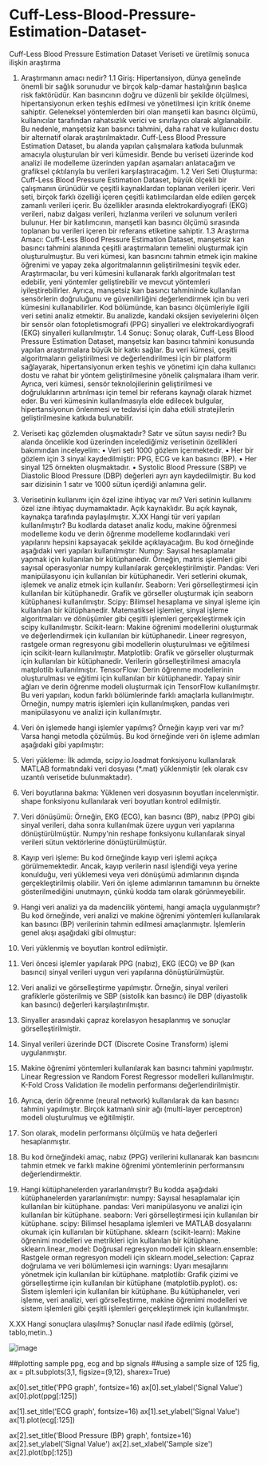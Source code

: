 # Cuff-Less-Blood-Pressure-Estimation-Dataset-
Cuff-Less Blood Pressure Estimation Dataset 
Veriseti ve üretilmiş sonuca ilişkin araştırma
1. Araştırmanın amacı nedir?
1.1 Giriş:
Hipertansiyon, dünya genelinde önemli bir sağlık sorunudur ve birçok kalp-damar hastalığının başlıca risk faktörüdür. Kan basıncının doğru ve düzenli bir şekilde ölçülmesi, hipertansiyonun erken teşhis edilmesi ve yönetilmesi için kritik öneme sahiptir. Geleneksel yöntemlerden biri olan manşetli kan basıncı ölçümü, kullanıcılar tarafından rahatsızlık verici ve sınırlayıcı olarak algılanabilir. Bu nedenle, manşetsiz kan basıncı tahmini, daha rahat ve kullanıcı dostu bir alternatif olarak araştırılmaktadır. Cuff-Less Blood Pressure Estimation Dataset, bu alanda yapılan çalışmalara katkıda bulunmak amacıyla oluşturulan bir veri kümesidir. Bende bu veriseti üzerinde kod analizi ile modelleme üzerinden yapılan aşamaları anlatacağım ve grafiksel çıktılarıyla bu verileri karşılaştıracağım.
1.2 Veri Seti Oluşturma:
Cuff-Less Blood Pressure Estimation Dataset, büyük ölçekli bir çalışmanın ürünüdür ve çeşitli kaynaklardan toplanan verileri içerir. Veri seti, birçok farklı özelliği içeren çeşitli katılımcılardan elde edilen gerçek zamanlı verileri içerir. Bu özellikler arasında elektrokardiyografi (EKG) verileri, nabız dalgası verileri, hızlanma verileri ve solunum verileri bulunur. Her bir katılımcının, manşetli kan basıncı ölçümü sırasında toplanan bu verileri içeren bir referans etiketine sahiptir.
1.3 Araştırma Amacı:
Cuff-Less Blood Pressure Estimation Dataset, manşetsiz kan basıncı tahmini alanında çeşitli araştırmaların temelini oluşturmak için oluşturulmuştur. Bu veri kümesi, kan basıncını tahmin etmek için makine öğrenimi ve yapay zeka algoritmalarının geliştirilmesini teşvik eder. Araştırmacılar, bu veri kümesini kullanarak farklı algoritmaları test edebilir, yeni yöntemler geliştirebilir ve mevcut yöntemleri iyileştirebilirler. Ayrıca, manşetsiz kan basıncı tahmininde kullanılan sensörlerin doğruluğunu ve güvenilirliğini değerlendirmek için bu veri kümesini kullanabilirler.
Kod bölümünde, kan basıncı ölçümleriyle ilgili veri setini analiz etmektir. Bu analizde, kandaki oksijen seviyelerini ölçen bir sensör olan fotopletismografi (PPG) sinyalleri ve elektrokardiyografi (EKG) sinyalleri kullanılmıştır.
1.4 Sonuç:
Sonuç olarak, Cuff-Less Blood Pressure Estimation Dataset, manşetsiz kan basıncı tahmini konusunda yapılan araştırmalara büyük bir katkı sağlar. Bu veri kümesi, çeşitli algoritmaların geliştirilmesi ve değerlendirilmesi için bir platform sağlayarak, hipertansiyonun erken teşhis ve yönetimi için daha kullanıcı dostu ve rahat bir yöntem geliştirilmesine yönelik çalışmalara ilham verir. Ayrıca, veri kümesi, sensör teknolojilerinin geliştirilmesi ve doğruluklarının artırılması için temel bir referans kaynağı olarak hizmet eder. Bu veri kümesinin kullanılmasıyla elde edilecek bulgular, hipertansiyonun önlenmesi ve tedavisi için daha etkili stratejilerin geliştirilmesine katkıda bulunabilir.
2. Veriseti kaç gözlemden oluşmaktadır? Satır ve sütun sayısı nedir?
Bu alanda öncelikle kod üzerinden incelediğimiz verisetinin özellikleri bakımından inceleyelim:
•	Veri seti 1000 gözlem içermektedir. 
•	Her bir gözlem için 3 sinyal kaydedilmiştir: PPG, ECG ve kan basıncı (BP). 
•	Her sinyal 125 örnekten oluşmaktadır. 
•	Systolic Blood Pressure (SBP) ve Diastolic Blood Pressure (DBP) değerleri ayrı ayrı kaydedilmiştir.
Bu kod saır dizisinin 1 satır ve 1000 sütun içerdiği anlamına gelir.
3. Verisetinin kullanımı için özel izine ihtiyaç var mı?
Veri setinin kullanımı özel izne ihtiyaç duymamaktadır. Açık kaynaklıdır. Bu açık kaynak, kaynakça tarafında paylaşılmıştır.
X.XX Hangi tür veri yapıları kullanılmıştır?
Bu kodlarda dataset analiz kodu, makine öğrenmesi modelleme kodu ve derin öğrenme modelleme kodlarındaki veri yapılarını hepsini kapsayacak şekilde açıklayacağım.
Bu kod örneğinde aşağıdaki veri yapıları kullanılmıştır:
Numpy: Sayısal hesaplamalar yapmak için kullanılan bir kütüphanedir. Örneğin, matris işlemleri gibi sayısal operasyonlar numpy kullanılarak gerçekleştirilmiştir.
Pandas: Veri manipülasyonu için kullanılan bir kütüphanedir. Veri setlerini okumak, işlemek ve analiz etmek için kullanılır.
Seaborn: Veri görselleştirmesi için kullanılan bir kütüphanedir. Grafik ve görseller oluşturmak için seaborn kütüphanesi kullanılmıştır.
Scipy: Bilimsel hesaplama ve sinyal işleme için kullanılan bir kütüphanedir. Matematiksel işlemler, sinyal işleme algoritmaları ve dönüşümler gibi çeşitli işlemleri gerçekleştirmek için scipy kullanılmıştır.
Scikit-learn: Makine öğrenimi modellerini oluşturmak ve değerlendirmek için kullanılan bir kütüphanedir. Lineer regresyon, rastgele orman regresyonu gibi modellerin oluşturulması ve eğitilmesi için scikit-learn kullanılmıştır.
Matplotlib: Grafik ve görseller oluşturmak için kullanılan bir kütüphanedir. Verilerin görselleştirilmesi amacıyla matplotlib kullanılmıştır.
TensorFlow: Derin öğrenme modellerinin oluşturulması ve eğitimi için kullanılan bir kütüphanedir. Yapay sinir ağları ve derin öğrenme modeli oluşturmak için TensorFlow kullanılmıştır.
Bu veri yapıları, kodun farklı bölümlerinde farklı amaçlarla kullanılmıştır. Örneğin, numpy matris işlemleri için kullanılmışken, pandas veri manipülasyonu ve analizi için kullanılmıştır.

4. Veri ön işlemede hangi işlemler yapılmış?
Örneğin kayıp veri var mı? Varsa hangi metodla çözülmüş.
Bu kod örneğinde veri ön işleme adımları aşağıdaki gibi yapılmıştır:
1.	Veri yükleme: İlk adımda, scipy.io.loadmat fonksiyonu kullanılarak MATLAB formatındaki veri dosyası (*.mat) yüklenmiştir (ek olarak csv uzantılı verisetide bulunmaktadır).
2.	Veri boyutlarına bakma: Yüklenen veri dosyasının boyutları incelenmiştir. shape fonksiyonu kullanılarak veri boyutları kontrol edilmiştir.
3.	Veri dönüşümü: Örneğin, EKG (ECG), kan basıncı (BP), nabız (PPG) gibi sinyal verileri, daha sonra kullanılmak üzere uygun veri yapılarına dönüştürülmüştür. Numpy'nin reshape fonksiyonu kullanılarak sinyal verileri sütun vektörlerine dönüştürülmüştür.
4.	Kayıp veri işleme: Bu kod örneğinde kayıp veri işlemi açıkça görülmemektedir. Ancak, kayıp verilerin nasıl işlendiği veya yerine konulduğu, veri yüklemesi veya veri dönüşümü adımlarının dışında gerçekleştirilmiş olabilir. Veri ön işleme adımlarının tamamının bu örnekte gösterilmediğini unutmayın, çünkü kodda tam olarak görünmeyebilir.
5. Hangi veri analizi ya da madencilik yöntemi, hangi amaçla uygulanmıştır?
Bu kod örneğinde, veri analizi ve makine öğrenimi yöntemleri kullanılarak kan basıncı (BP) verilerinin tahmin edilmesi amaçlanmıştır. İşlemlerin genel akışı aşağıdaki gibi olmuştur:
1.	Veri yüklenmiş ve boyutları kontrol edilmiştir.
2.	Veri öncesi işlemler yapılarak PPG (nabız), EKG (ECG) ve BP (kan basıncı) sinyal verileri uygun veri yapılarına dönüştürülmüştür.
3.	Veri analizi ve görselleştirme yapılmıştır. Örneğin, sinyal verileri grafiklerle gösterilmiş ve SBP (sistolik kan basıncı) ile DBP (diyastolik kan basıncı) değerleri karşılaştırılmıştır.
4.	Sinyaller arasındaki çapraz korelasyon hesaplanmış ve sonuçlar görselleştirilmiştir.
5.	Sinyal verileri üzerinde DCT (Discrete Cosine Transform) işlemi uygulanmıştır.
6.	Makine öğrenimi yöntemleri kullanılarak kan basıncı tahmini yapılmıştır. Linear Regression ve Random Forest Regressor modelleri kullanılmıştır. K-Fold Cross Validation ile modelin performansı değerlendirilmiştir.
7.	Ayrıca, derin öğrenme (neural network) kullanılarak da kan basıncı tahmini yapılmıştır. Birçok katmanlı sinir ağı (multi-layer perceptron) modeli oluşturulmuş ve eğitilmiştir.
8.	Son olarak, modelin performansı ölçülmüş ve hata değerleri hesaplanmıştır.
9.	Bu kod örneğindeki amaç, nabız (PPG) verilerini kullanarak kan basıncını tahmin etmek ve farklı makine öğrenimi yöntemlerinin performansını değerlendirmektir.
6. Hangi kütüphanelerden yararlanılmıştır?
Bu kodda aşağıdaki kütüphanelerden yararlanılmıştır:
numpy: Sayısal hesaplamalar için kullanılan bir kütüphane.
pandas: Veri manipülasyonu ve analizi için kullanılan bir kütüphane.
seaborn: Veri görselleştirmesi için kullanılan bir kütüphane.
scipy: Bilimsel hesaplama işlemleri ve MATLAB dosyalarını okumak için kullanılan bir kütüphane.
sklearn (scikit-learn): Makine öğrenimi modelleri ve metrikleri için kullanılan bir kütüphane.
sklearn.linear_model: Doğrusal regresyon modeli için 
sklearn.ensemble: Rastgele orman regresyon modeli için 
sklearn.model_selection: Çapraz doğrulama ve veri bölümlemesi için 
warnings: Uyarı mesajlarını yönetmek için kullanılan bir kütüphane.
matplotlib: Grafik çizimi ve görselleştirme için kullanılan bir kütüphane (matplotlib.pyplot).
os: Sistem işlemleri için kullanılan bir kütüphane.
Bu kütüphaneler, veri işleme, veri analizi, veri görselleştirme, makine öğrenimi modelleri ve sistem işlemleri gibi çeşitli işlemleri gerçekleştirmek için kullanılmıştır.





X.XX Hangi sonuçlara ulaşılmış? Sonuçlar nasıl ifade edilmiş (görsel, tablo,metin..)

 ![image](https://github.com/Sefasayraci/Cuff-Less-Blood-Pressure-Estimation-Dataset-/assets/73780930/c13677f3-b895-44a9-a99d-a31da58b10e2)

##plotting sample ppg, ecg and bp signals
##using a sample size of 125
fig, ax = plt.subplots(3,1, figsize=(9,12), sharex=True)

ax[0].set_title('PPG graph', fontsize=16)
ax[0].set_ylabel('Signal Value')
ax[0].plot(ppg[:125])

ax[1].set_title('ECG graph', fontsize=16)
ax[1].set_ylabel('Signal Value')
ax[1].plot(ecg[:125])

ax[2].set_title('Blood Pressure (BP) graph', fontsize=16)
ax[2].set_ylabel('Signal Value')
ax[2].set_xlabel('Sample size')
ax[2].plot(bp[:125])


 















